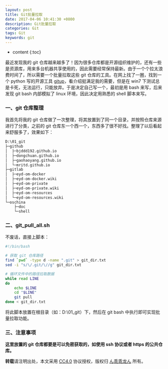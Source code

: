 ```yaml
---
layout: post
title: Git批量拉取
date: 2017-04-06 10:41:30 +0800
description: Git批量拉取 
categories: Git
tags: Git
keywords: git
---
```


* content
{:toc}

最近发现我的 git 仓库越来越多了！因为很多仓库都是开源组织维护的，还有一些是资源库，用来多台机器共享使用的，因此需要经常保持最新。由于一个个拉太浪费时间了，所以需要一个批量拉取这些 git 仓库的工具。在网上找了一圈，找到一个 python 写的开源工具 [gitup](https://github.com/earwig/git-repo-updater)，看介绍挺满足我的需要，但是在 win7 下测试总是卡死，无法运行，只能放弃。于是决定自己写一个，最初是用 bash 来写，后来发现 git bash 内部模拟了 linux 环境，因此决定用熟悉的 shell 脚本来写。




### 一、git 仓库整理

我首先将我的 git 仓库做了一次整理，将其放置到了同一个目录，并按照仓库来源进行了分类，之前的 git 仓库东一个西一个，东西多了很不好找。整理了以后看起来舒服多了，效果如下：

``` bash
D:\01_git
├─github
│  ├─bjddd192.github.io
│  ├─dongchuan.github.io
│  ├─gaohaoyang.github.io
│  └─mritd.github.io
├─gitlab
│  ├─eyd-om-docker
│  ├─eyd-om-docker.wiki
│  ├─eyd-om-private
│  ├─eyd-om-private.wiki
│  ├─eyd-om-resources
│  └─eyd-om-resources.wiki
└─oschina
    ├─doc
    └─shell
```

### 二、git_pull_all.sh

不废话，直接上脚本：

``` sh
#!/bin/bash

# 获取 git 仓库路径
find `pwd` -type d -name ".git" > git_dir.txt
sed -i "s/\/.git/\//g" git_dir.txt

# 循环文件中的路径拉取数据
while read LINE
do
	echo $LINE
	cd "$LINE"
	git pull
done < git_dir.txt
```

将此脚本放置在根目录（如：D:\01_git）下，然后在 git bash 中执行即可实现批量拉取功能。

### 三、注意事项

**这里放置的 git 仓库都要是可以免密获取的，如使用 ssh 协议或者 https 的公共仓库。**

**转载**请注明出处，本文采用 [CC4.0](http://creativecommons.org/licenses/by-nc-nd/4.0/) 协议授权，版权归 [ん乖乖龙ん](https://bjddd192.github.io) 所有。
